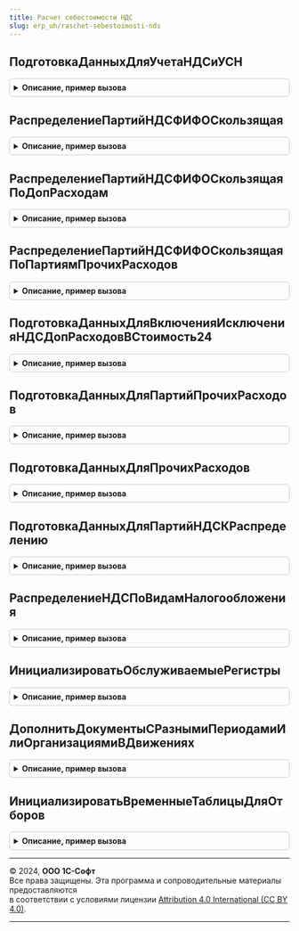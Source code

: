 ```yaml
---
title: Расчет себестоимости НДС
slug: erp_uh/raschet-sebestoimosti-nds
---
```



## ПодготовкаДанныхДляУчетаНДСиУСН
<details style="margin: 1em 0; padding: 0.5em; border: 1px solid #ccc; border-radius: 6px;">

<summary style="font-weight: bold; cursor: pointer;">Описание, пример вызова</summary>

```bsl

//++ Локализация

// Этап "ПодготовкаДанныхДляУчетаНДСиУСН"
//
// Параметры:
//	ПараметрыРасчета - Структура - параметры расчета себестоимости
//
Процедура ПодготовкаДанныхДляУчетаНДСиУСН(ПараметрыРасчета) Экспорт
```

Пример вызова
```bsl
РасчетСебестоимостиНДС.ПодготовкаДанныхДляУчетаНДСиУСН(ПараметрыРасчета) 
```
</details>

## РаспределениеПартийНДСФИФОСкользящая
<details style="margin: 1em 0; padding: 0.5em; border: 1px solid #ccc; border-radius: 6px;">

<summary style="font-weight: bold; cursor: pointer;">Описание, пример вызова</summary>

```bsl

//-- Локализация

// Этап "РаспределениеПартийНДСФИФОСкользящая"
//
// Параметры:
//	ПараметрыРасчета - Структура - параметры расчета себестоимости
//
Процедура РаспределениеПартийНДСФИФОСкользящая(ПараметрыРасчета) Экспорт
```

Пример вызова
```bsl
РасчетСебестоимостиНДС.РаспределениеПартийНДСФИФОСкользящая(ПараметрыРасчета) 
```
</details>

## РаспределениеПартийНДСФИФОСкользящаяПоДопРасходам
<details style="margin: 1em 0; padding: 0.5em; border: 1px solid #ccc; border-radius: 6px;">

<summary style="font-weight: bold; cursor: pointer;">Описание, пример вызова</summary>

```bsl

// Этап "РаспределениеПартийНДСФИФОСкользящаяПоДопРасходам"
//
// Параметры:
//	ПараметрыРасчета - Структура - параметры расчета себестоимости
//
Процедура РаспределениеПартийНДСФИФОСкользящаяПоДопРасходам(ПараметрыРасчета) Экспорт
```

Пример вызова
```bsl
РасчетСебестоимостиНДС.РаспределениеПартийНДСФИФОСкользящаяПоДопРасходам(ПараметрыРасчета) 
```
</details>

## РаспределениеПартийНДСФИФОСкользящаяПоПартиямПрочихРасходов
<details style="margin: 1em 0; padding: 0.5em; border: 1px solid #ccc; border-radius: 6px;">

<summary style="font-weight: bold; cursor: pointer;">Описание, пример вызова</summary>

```bsl

//++ Локализация

// Этап "РаспределениеПартийНДСФИФОСкользящаяПоПартиямПрочихРасходов"
//
// Параметры:
//	ПараметрыРасчета - Структура - параметры расчета себестоимости
//
Процедура РаспределениеПартийНДСФИФОСкользящаяПоПартиямПрочихРасходов(ПараметрыРасчета) Экспорт
```

Пример вызова
```bsl
РасчетСебестоимостиНДС.РаспределениеПартийНДСФИФОСкользящаяПоПартиямПрочихРасходов(ПараметрыРасчета) 
```
</details>

## ПодготовкаДанныхДляВключенияИсключенияНДСДопРасходовВСтоимость24
<details style="margin: 1em 0; padding: 0.5em; border: 1px solid #ccc; border-radius: 6px;">

<summary style="font-weight: bold; cursor: pointer;">Описание, пример вызова</summary>

```bsl

//-- Локализация

// Этап "ПодготовкаДанныхДляВключенияИсключенияНДСДопРасходовВСтоимость24"
//
// Параметры:
//	ПараметрыРасчета - Структура - параметры расчета себестоимости
//
Процедура ПодготовкаДанныхДляВключенияИсключенияНДСДопРасходовВСтоимость24(ПараметрыРасчета) Экспорт
```

Пример вызова
```bsl
РасчетСебестоимостиНДС.ПодготовкаДанныхДляВключенияИсключенияНДСДопРасходовВСтоимость24(ПараметрыРасчета) 
```
</details>

## ПодготовкаДанныхДляПартийПрочихРасходов
<details style="margin: 1em 0; padding: 0.5em; border: 1px solid #ccc; border-radius: 6px;">

<summary style="font-weight: bold; cursor: pointer;">Описание, пример вызова</summary>

```bsl

// Этап "ПодготовкаДанныхДляПартийПрочихРасходов"
//
// Параметры:
//	ПараметрыРасчета - Структура - параметры расчета себестоимости
//
Процедура ПодготовкаДанныхДляПартийПрочихРасходов(ПараметрыРасчета) Экспорт
```

Пример вызова
```bsl
РасчетСебестоимостиНДС.ПодготовкаДанныхДляПартийПрочихРасходов(ПараметрыРасчета) 
```
</details>

## ПодготовкаДанныхДляПрочихРасходов
<details style="margin: 1em 0; padding: 0.5em; border: 1px solid #ccc; border-radius: 6px;">

<summary style="font-weight: bold; cursor: pointer;">Описание, пример вызова</summary>

```bsl

//++ Локализация

// Этап "ПодготовкаДанныхДляПрочихРасходов"
//
// Параметры:
//	ПараметрыРасчета - Структура - параметры расчета себестоимости
//
Процедура ПодготовкаДанныхДляПрочихРасходов(ПараметрыРасчета) Экспорт
```

Пример вызова
```bsl
РасчетСебестоимостиНДС.ПодготовкаДанныхДляПрочихРасходов(ПараметрыРасчета) 
```
</details>

## ПодготовкаДанныхДляПартийНДСКРаспределению
<details style="margin: 1em 0; padding: 0.5em; border: 1px solid #ccc; border-radius: 6px;">

<summary style="font-weight: bold; cursor: pointer;">Описание, пример вызова</summary>

```bsl


// Этап "ПодготовкаДанныхДляПартийНДСКРаспределению"
//
// Параметры:
//	ПараметрыРасчета - Структура - параметры расчета себестоимости
//
Процедура ПодготовкаДанныхДляПартийНДСКРаспределению(ПараметрыРасчета) Экспорт
```

Пример вызова
```bsl
РасчетСебестоимостиНДС.ПодготовкаДанныхДляПартийНДСКРаспределению(ПараметрыРасчета) 
```
</details>

## РаспределениеНДСПоВидамНалогообложения
<details style="margin: 1em 0; padding: 0.5em; border: 1px solid #ccc; border-radius: 6px;">

<summary style="font-weight: bold; cursor: pointer;">Описание, пример вызова</summary>

```bsl

// Этап формирования документов РаспределениеНДС
//
// Параметры:
//	ПараметрыРасчета - Структура - параметры расчета себестоимости
//
Процедура РаспределениеНДСПоВидамНалогообложения(ПараметрыРасчета) Экспорт
```

Пример вызова
```bsl
РасчетСебестоимостиНДС.РаспределениеНДСПоВидамНалогообложения(ПараметрыРасчета) 
```
</details>

## ИнициализироватьОбслуживаемыеРегистры
<details style="margin: 1em 0; padding: 0.5em; border: 1px solid #ccc; border-radius: 6px;">

<summary style="font-weight: bold; cursor: pointer;">Описание, пример вызова</summary>

```bsl

// Инициализирует общие параметры расчета, описывающие обслуживаемые механизмом расчета регистры.
//
// Параметры:
//	ПараметрыРасчета - Структура - параметры расчета себестоимости
//
Процедура ИнициализироватьОбслуживаемыеРегистры(ПараметрыРасчета) Экспорт
```

Пример вызова
```bsl
РасчетСебестоимостиНДС.ИнициализироватьОбслуживаемыеРегистры(ПараметрыРасчета) 
```
</details>

## ДополнитьДокументыСРазнымиПериодамиИлиОрганизациямиВДвижениях
<details style="margin: 1em 0; padding: 0.5em; border: 1px solid #ccc; border-radius: 6px;">

<summary style="font-weight: bold; cursor: pointer;">Описание, пример вызова</summary>

```bsl

// Дополняет перечень документов, которые могут иметь движения в разных месяцах или по нескольким организациям.
//
// Параметры:
//	РазныеПериоды - Булево - добавлять в результат документы с движениями в разных периодах
//	РазныеОрганизации - Булево - добавлять в результат документы с движениями по нескольким организациям
//	ИмяРегистра - Строка - имя регистра накопления, для которого нужно получить перечень документов;
//		пустое значение - перечень документов для всех регистров.
//	ОписаниеДокументов - Соответствие - Ключ - ОбъектМетаданных.
//
Процедура ДополнитьДокументыСРазнымиПериодамиИлиОрганизациямиВДвижениях(РазныеПериоды, РазныеОрганизации, ИмяРегистра, ОписаниеДокументов) Экспорт
```

Пример вызова
```bsl
РасчетСебестоимостиНДС.ДополнитьДокументыСРазнымиПериодамиИлиОрганизациямиВДвижениях(РазныеПериоды, РазныеОрганизации, ИмяРегистра, ОписаниеДокументов) 
```
</details>

## ИнициализироватьВременныеТаблицыДляОтборов
<details style="margin: 1em 0; padding: 0.5em; border: 1px solid #ccc; border-radius: 6px;">

<summary style="font-weight: bold; cursor: pointer;">Описание, пример вызова</summary>

```bsl

// Формирует общие временные таблицы для отбора данных в запросах.
//
Процедура ИнициализироватьВременныеТаблицыДляОтборов(ПараметрыРасчета) Экспорт
```

Пример вызова
```bsl
РасчетСебестоимостиНДС.ИнициализироватьВременныеТаблицыДляОтборов(ПараметрыРасчета) 
```
</details>

---

© 2024, **ООО 1С-Софт**  
Все права защищены. Эта программа и сопроводительные материалы предоставляются  
в соответствии с условиями лицензии [Attribution 4.0 International (CC BY 4.0)](https://creativecommons.org/licenses/by/4.0/legalcode).

---
